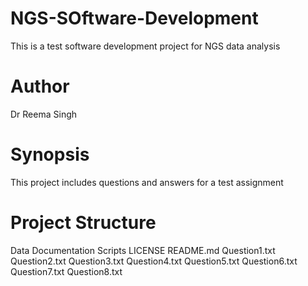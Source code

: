 # NGS-SOftware-Development
This is a test software development project for NGS data analysis
# Author
Dr Reema Singh
# Synopsis

This project includes questions and answers for a test assignment

# Project Structure

Data
Documentation
Scripts
LICENSE
README.md
Question1.txt
Question2.txt
Question3.txt
Question4.txt
Question5.txt
Question6.txt
Question7.txt
Question8.txt

